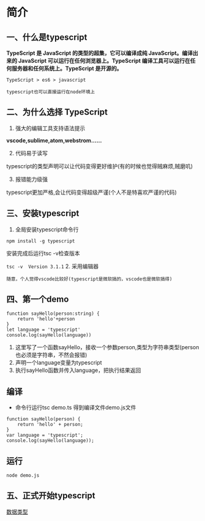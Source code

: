 # 简介

## 一、什么是typescript

**TypeScript 是 JavaScript 的类型的超集，它可以编译成纯 JavaScript。编译出来的 JavaScript 可以运行在任何浏览器上。TypeScript 编译工具可以运行在任何服务器和任何系统上。TypeScript 是开源的。**

    TypeScript > es6 > javascript

    typescript也可以直接运行在node环境上

## 二、为什么选择 TypeScript

1. 强大的编辑工具支持语法提示

**vscode,sublime,atom,webstrom......**

2. 代码易于读写

typescript的类型声明可以让代码变得更好维护(有的时候也觉得贼麻烦,贼磨叽)

3. 报错能力级强

typescript更加严格,会让代码变得超级严谨(个人不是特喜欢严谨的代码)

## 三、安装typescript

1. 全局安装typescript命令行

`npm install -g typescript`

安装完成后运行tsc -v检查版本

`
tsc -v 
Version 3.1.1
`
2. 采用编辑器

    随意，个人觉得vscode比较好(typescript是微软搞的，vscode也是微软搞得)
## 四、第一个demo
```
function sayHello(person:string) {
    return 'hello'+person
}
let language = 'typescript'
console.log(sayHello(language))
```
1. 这里写了一个函数sayHello，接收一个参数person,类型为字符串类型(person也必须是字符串，不然会报错)
2. 声明一个language变量为typescript
3. 执行sayHello函数并传入language，把执行结果返回
## 编译
* 命令行运行tsc demo.ts
    得到编译文件demo.js文件
```
function sayHello(person) {
    return 'hello' + person;
}
var language = 'typescript';
console.log(sayHello(language));
```
## 运行
`node demo.js`

## 五、正式开始typescript

[数据类型](https://wuhaohao1234.github.io/tpescript-docs/#/data-type)
